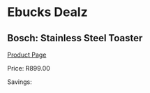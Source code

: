 
# Ebucks Dealz
## Bosch: Stainless Steel Toaster
[Product Page](https://www.ebucks.com/web/shop/productSelected.do?prodId=523006503&catId=704985963)

Price: R899.00

Savings: 


	
